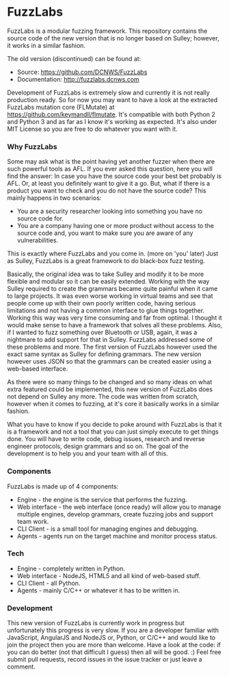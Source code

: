 # FuzzLabs

FuzzLabs is a modular fuzzing framework. This repository contains the source code of the new version that is no longer based on Sulley; however, it works in a similar fashion.

The old version (discontinued) can be found at:

  - Source: https://github.com/DCNWS/FuzzLabs
  - Documentation: http://fuzzlabs.dcnws.com

Development of FuzzLabs is extremely slow and currently it is not really production ready. So for now you may want to have a look at the extracted FuzzLabs mutation core (FLMutate) at https://github.com/keymandll/flmutate. It's compatible with both Python 2 and Python 3 and as far as I know it's working as expected. It's also under MIT License so you are free to do whatever you want with it.

### Why FuzzLabs

Some may ask what is the point having yet another fuzzer when there are such powerful tools as AFL. If you ever asked this question, here you will find the answer: In case you have the source code your best bet probably is AFL. Or, at least you definitely want to give it a go. But, what if there is a product you want to check and you do not have the source code? This mainly happens in two scenarios:

 - You are a security researcher looking into something you have no source code for.
 - You are a company having one or more product without access to the source code and, you want to make sure you are aware of any vulnerabilities.

This is exactly where FuzzLabs and you come in. (more on 'you' later) Just as Sulley, FuzzLabs is a great framework to do black-box fuzz testing.

Basically, the original idea was to take Sulley and modify it to be more flexible and modular so it can be easily extended. Working with the way Sulley required to create the grammars became quite painful when it came to large projects. It was even worse working in virtual teams and see that people come up with their own poorly written code, having serious limitations and not having a common interface to glue things together. Working this way was very time consuming and far from optimal. I thought it would make sense to have a framework that solves all these problems. Also, if I wanted to fuzz something over Bluetooth or USB, again, it was a nightmare to add support for that in Sulley. FuzzLabs addressed some of these problems and more. The first version of FuzzLabs however used the exact same syntax as Sulley for defining grammars. The new version however uses JSON so that the grammars can be created easier using a web-based interface.

As there were so many things to be changed and so many ideas on what extra featured could be implemented, this new version of FuzzLabs does not depend on Sulley any more. The code was written from scratch, however when it comes to fuzzing, at it's core it basically works in a similar fashion.

What you have to know if you decide to poke around with FuzzLabs is that it is a framework and not a tool that you can just simply execute to get things done. You will have to write code, debug issues, research and reverse engineer protocols, design grammars and so on. The goal of the development is to help you and your team with all of this.

### Components

FuzzLabs is made up of 4 components:

 - Engine - the engine is the service that performs the fuzzing.
 - Web interface - the web interface (once ready) will allow you to manage multiple engines, develop grammars, create fuzzing jobs and support team work.
 - CLI Client - is a small tool for managing engines and debugging.
 - Agents - agents run on the target machine and monitor process status.

### Tech

 - Engine - completely written in Python.
 - Web interface - NodeJS, HTML5 and all kind of web-based stuff.
 - CLI Client - all Python.
 - Agents - mainly C/C++ or whatever it has to be written in.

### Development

This new version of FuzzLabs is currently work in progress but unfortunately this progress is very slow. If you are a developer familiar with JavaScript, AngularJS and NodeJS or, Python, or C/C++ and would like to join the project then you are more than welcome. Have a look at the code: if you can do better (not that difficult I guess) then all will be good. :) Feel free submit pull requests, record issues in the issue tracker or just leave a comment.

